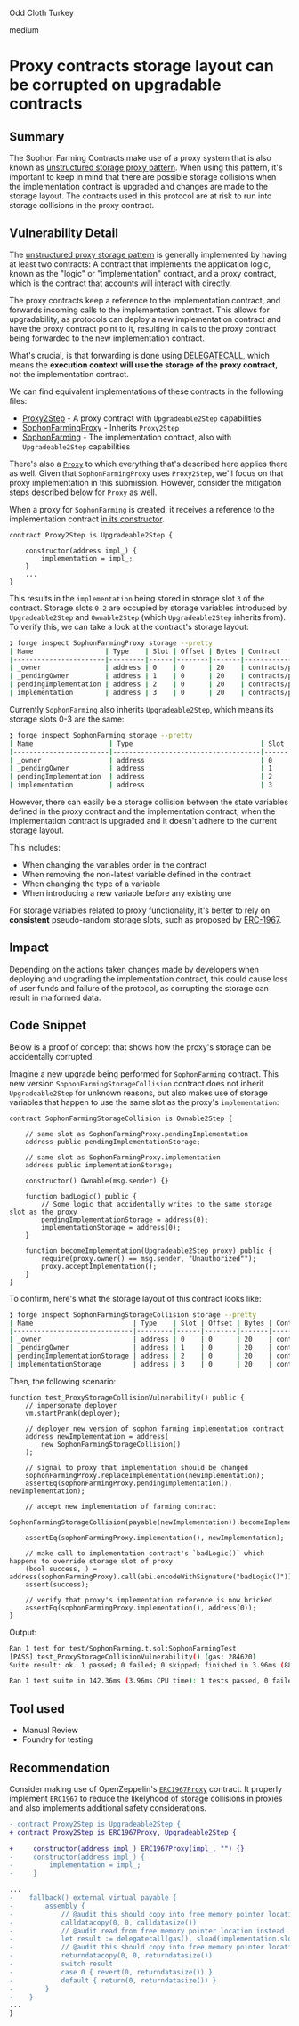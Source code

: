 Odd Cloth Turkey

medium

# Proxy contracts storage layout can be corrupted on upgradable contracts

## Summary

The Sophon Farming Contracts make use of a proxy system that is also known as [unstructured storage proxy pattern](https://docs.openzeppelin.com/upgrades-plugins/1.x/proxies#unstructured-storage-proxies). When using this pattern, it's important to keep in mind that there are possible storage collisions when the implementation contract is upgraded and changes are made to the storage layout. The contracts used in this protocol are at risk
 to run into storage collisions in the proxy contract.


## Vulnerability Detail

The [unstructured proxy storage pattern](https://docs.openzeppelin.com/upgrades-plugins/1.x/proxies#unstructured-storage-proxies) is generally implemented by having at least two contracts: A contract that implements the application logic, known as the "logic" or "implementation" contract, and a proxy contract, which is the contract that accounts will interact with directly.

The proxy contracts keep a reference to the implementation contract, and forwards incoming calls to the implementation contract. This allows for upgradability, as protocols can deploy a new implementation contract and have the proxy contract point to it, resulting in calls to the proxy contract being forwarded to the new implementation contract.

What's crucial, is that forwarding is done using [DELEGATECALL](https://www.evm.codes/#f4?fork=cancun), which means the **execution context will use the storage of the proxy contract**, not the implementation contract.

We can find equivalent implementations of these contracts in the following files:

- [Proxy2Step](https://github.com/sherlock-audit/2024-05-sophon/blob/05059e53755f24ae9e3a3bb2996de15df0289a6c/farming-contracts/contracts/proxies/Proxy2Step.sol) - A proxy contract with `Upgradeable2Step` capabilities
- [SophonFarmingProxy](https://github.com/sherlock-audit/2024-05-sophon/blob/05059e53755f24ae9e3a3bb2996de15df0289a6c/farming-contracts/contracts/proxies/SophonFarmingProxy.sol) - Inherits `Proxy2Step`
- [SophonFarming](https://github.com/sherlock-audit/2024-05-sophon/blob/05059e53755f24ae9e3a3bb2996de15df0289a6c/farming-contracts/contracts/farm/SophonFarming.sol) - The implementation contract, also with `Upgradeable2Step` capabilities

There's also a [`Proxy`](https://github.com/sherlock-audit/2024-05-sophon/blob/05059e53755f24ae9e3a3bb2996de15df0289a6c/farming-contracts/contracts/proxies/Proxy.sol) to which everything that's described here applies there as well. Given that `SophonFarmingProxy` uses `Proxy2Step`, we'll focus on that proxy implementation in this submission. However, consider the mitigation steps described below for `Proxy` as well.

When a proxy for `SophonFarming` is created, it receives a reference to the implementation contract [in its constructor](https://github.com/sherlock-audit/2024-05-sophon/blob/05059e53755f24ae9e3a3bb2996de15df0289a6c/farming-contracts/contracts/proxies/Proxy2Step.sol#L9).

```solidity
contract Proxy2Step is Upgradeable2Step {

    constructor(address impl_) {
        implementation = impl_;
    }
    ...
}
```

This results in the `implementation` being stored in storage slot `3` of the contract. Storage slots `0-2` are occupied by storage variables introduced by `Upgradeable2Step` and `Ownable2Step` (which `Upgradeable2Step` inherits from). To verify this, we can take a look at the contract's storage layout:

```sh
❯ forge inspect SophonFarmingProxy storage --pretty
| Name                  | Type    | Slot | Offset | Bytes | Contract                                                    |
|-----------------------|---------|------|--------|-------|-------------------------------------------------------------|
| _owner                | address | 0    | 0      | 20    | contracts/proxies/SophonFarmingProxy.sol:SophonFarmingProxy |
| _pendingOwner         | address | 1    | 0      | 20    | contracts/proxies/SophonFarmingProxy.sol:SophonFarmingProxy |
| pendingImplementation | address | 2    | 0      | 20    | contracts/proxies/SophonFarmingProxy.sol:SophonFarmingProxy |
| implementation        | address | 3    | 0      | 20    | contracts/proxies/SophonFarmingProxy.sol:SophonFarmingProxy |
```

Currently `SophonFarming` also inherits `Upgradeable2Step`, which means its storage slots 0-3 are the same:

```sh
❯ forge inspect SophonFarming storage --pretty
| Name                   | Type                                | Slot | Offset | Bytes | Contract                                       |
|------------------------|-------------------------------------|------|--------|-------|------------------------------------------------|
| _owner                 | address                             | 0    | 0      | 20    | contracts/farm/SophonFarming.sol:SophonFarming |
| _pendingOwner          | address                             | 1    | 0      | 20    | contracts/farm/SophonFarming.sol:SophonFarming |
| pendingImplementation  | address                             | 2    | 0      | 20    | contracts/farm/SophonFarming.sol:SophonFarming |
| implementation         | address                             | 3    | 0      | 20    |
```

However, there can easily be a storage collision between the state variables defined in the proxy contract and the implementation contract, when the implementation contract is upgraded and it doesn't adhere to the current storage layout.

This includes:

- When changing the variables order in the contract
- When removing the non-latest variable defined in the contract
- When changing the type of a variable
- When introducing a new variable before any existing one

For storage variables related to proxy functionality, it's better to rely on **consistent** pseudo-random storage slots, such as proposed by [ERC-1967](https://eips.ethereum.org/EIPS/eip-1967).


## Impact

Depending on the actions taken changes made by developers when deploying and upgrading the implementation contract, this could cause loss of user funds and failure of the protocol, as corrupting the storage can result in malformed data.


## Code Snippet

Below is a proof of concept that shows how the proxy's storage can be accidentally corrupted.

Imagine a new upgrade being performed for `SophonFarming` contract. This new version `SophonFarmingStorageCollision` contract does not inherit `Upgradeable2Step` for unknown reasons, but also makes use of storage variables that happen to use the same slot as the proxy's `implementation`:

```solidity
contract SophonFarmingStorageCollision is Ownable2Step {

    // same slot as SophonFarmingProxy.pendingImplementation
    address public pendingImplementationStorage;

    // same slot as SophonFarmingProxy.implementation
    address public implementationStorage;

    constructor() Ownable(msg.sender) {}

    function badLogic() public {
        // Some logic that accidentally writes to the same storage slot as the proxy
        pendingImplementationStorage = address(0);
        implementationStorage = address(0);
    }

    function becomeImplementation(Upgradeable2Step proxy) public {
        require(proxy.owner() == msg.sender, "Unauthorized"");
        proxy.acceptImplementation();
    }
}
```

To confirm, here's what the storage layout of this contract looks like:

```sh
❯ forge inspect SophonFarmingStorageCollision storage --pretty
| Name                         | Type    | Slot | Offset | Bytes | Contract                                                                       |
|------------------------------|---------|------|--------|-------|--------------------------------------------------------------------------------|
| _owner                       | address | 0    | 0      | 20    | contracts/farm/SophonFarmingStorageCollision.sol:SophonFarmingStorageCollision |
| _pendingOwner                | address | 1    | 0      | 20    | contracts/farm/SophonFarmingStorageCollision.sol:SophonFarmingStorageCollision |
| pendingImplementationStorage | address | 2    | 0      | 20    | contracts/farm/SophonFarmingStorageCollision.sol:SophonFarmingStorageCollision |
| implementationStorage        | address | 3    | 0      | 20    | contracts/farm/SophonFarmingStorageCollision.sol:SophonFarmingStorageCollision |
```

Then, the following scenario:

```solidity
function test_ProxyStorageCollisionVulnerability() public {
    // impersonate deployer
    vm.startPrank(deployer);

    // deployer new version of sophon farming implementation contract
    address newImplementation = address(
        new SophonFarmingStorageCollision()
    );

    // signal to proxy that implementation should be changed
    sophonFarmingProxy.replaceImplementation(newImplementation);
    assertEq(sophonFarmingProxy.pendingImplementation(), newImplementation);

    // accept new implementation of farming contract
    SophonFarmingStorageCollision(payable(newImplementation)).becomeImplementation(sophonFarmingProxy);

    assertEq(sophonFarmingProxy.implementation(), newImplementation);

    // make call to implementation contract's `badLogic()` which happens to override storage slot of proxy
    (bool success, ) = address(sophonFarmingProxy).call(abi.encodeWithSignature("badLogic()"));
    assert(success);

    // verify that proxy's implementation reference is now bricked
    assertEq(sophonFarmingProxy.implementation(), address(0));
}
```

Output:

```sh
Ran 1 test for test/SophonFarming.t.sol:SophonFarmingTest
[PASS] test_ProxyStorageCollisionVulnerability() (gas: 284620)
Suite result: ok. 1 passed; 0 failed; 0 skipped; finished in 3.96ms (88.71µs CPU time)

Ran 1 test suite in 142.36ms (3.96ms CPU time): 1 tests passed, 0 failed, 0 skipped (1 total tests)
```


## Tool used

- Manual Review
- Foundry for testing

## Recommendation
Consider making use of OpenZeppelin's [`ERC1967Proxy`](https://github.com/OpenZeppelin/openzeppelin-contracts/blob/master/contracts/proxy/ERC1967/ERC1967Proxy.sol) contract. It properly implement `ERC1967` to reduce the likelyhood of storage collisions in proxies and also implements additional safety considerations.

```diff
- contract Proxy2Step is Upgradeable2Step {
+ contract Proxy2Step is ERC1967Proxy, Upgradeable2Step {

+     constructor(address impl_) ERC1967Proxy(impl_, "") {}
-     constructor(address impl_) {
-         implementation = impl_;
-     }

...
-    fallback() external virtual payable {
-        assembly {
-            // @audit this should copy into free memory pointer location instead
-            calldatacopy(0, 0, calldatasize())
-            // @audit read from free memory pointer location instead
-            let result := delegatecall(gas(), sload(implementation.slot), 0, calldatasize(), 0, 0)
-            // @audit this should copy into free memory pointer location instead
-            returndatacopy(0, 0, returndatasize())
-            switch result
-            case 0 { revert(0, returndatasize()) }
-            default { return(0, returndatasize()) }
-        }
-    }
...
}
```
